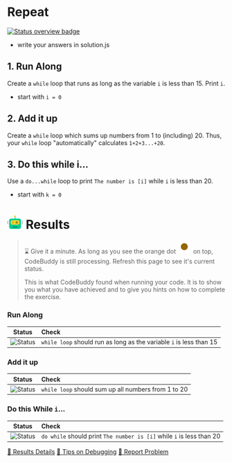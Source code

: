 # Repeat
[![Status overview badge](../../blob/badges/.github/badges/main/badge.svg)](#-results)


- write your answers in solution.js

## 1. Run Along
Create a `while` loop that runs as long as the variable `i` is less than 15. Print `i`.
- start with `i = 0`

## 2. Add it up 
Create a `while` loop which sums up numbers from 1 to (including) 20.  Thus, your `while` loop "automatically" calculates `1+2+3...+20`.

## 3. Do this while i...
Use a `do...while` loop to print `The number is [i]` while `i` is less than 20.
- start with `k = 0`

[//]: # (autograding info start)
# <img src="https://github.com/DCI-EdTech/autograding-setup/raw/main/assets/bot-large.svg" alt="" data-canonical-src="https://github.com/DCI-EdTech/autograding-setup/raw/main/assets/bot-large.svg" height="31" /> Results
> ⌛ Give it a minute. As long as you see the orange dot ![processing](https://raw.githubusercontent.com/DCI-EdTech/autograding-setup/main/assets/processing.svg) on top, CodeBuddy is still processing. Refresh this page to see it's current status.
>
> This is what CodeBuddy found when running your code. It is to show you what you have achieved and to give you hints on how to complete the exercise.


### Run Along

|                 Status                  | Check                                                                                    |
| :-------------------------------------: | :--------------------------------------------------------------------------------------- |
| ![Status](../../blob/badges/.github/badges/main/status0.svg) | `while loop` should run as long as the variable `i` is less than 15 |

### Add it up

|                 Status                  | Check                                                                                    |
| :-------------------------------------: | :--------------------------------------------------------------------------------------- |
| ![Status](../../blob/badges/.github/badges/main/status1.svg) | `while loop` should sum up all numbers from 1 to 20 |

### Do this While `i`...

|                 Status                  | Check                                                                                    |
| :-------------------------------------: | :--------------------------------------------------------------------------------------- |
| ![Status](../../blob/badges/.github/badges/main/status2.svg) | `do while` should print `The number is [i]` while `i` is less than 20 |



[🔬 Results Details](../../actions)
[🐞 Tips on Debugging](https://github.com/DCI-EdTech/autograding-setup/wiki/How-to-work-with-CodeBuddy)
[📢 Report Problem](https://docs.google.com/forms/d/e/1FAIpQLSfS8wPh6bCMTLF2wmjiE5_UhPiOEnubEwwPLN_M8zTCjx5qbg/viewform?usp=pp_url&entry.652569746=PB-program-repetition)


[//]: # (autograding info end)
